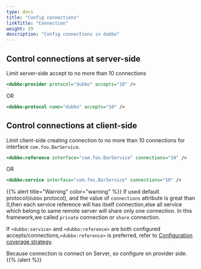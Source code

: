 ```yaml
---
type: docs
title: "Config connections"
linkTitle: "Connection"
weight: 29
description: "Config connections in dubbo"
---
```


## Control connections at server-side
Limit server-side accept to no more than 10 connections

```xml
<dubbo:provider protocol="dubbo" accepts="10" />
```
OR

```xml
<dubbo:protocol name="dubbo" accepts="10" />
```

## Control connections at client-side
Limit client-side creating connection to no more than 10 connections for interface `com.foo.BarService`.
```xml
<dubbo:reference interface="com.foo.BarService" connections="10" />
```

OR

```xml
<dubbo:service interface="com.foo.BarService" connections="10" />
```

{{% alert title="Warning" color="warning" %}}
If used default protocol(`dubbo` protocol), and the value of  `connections` attribute is great than 0,then each service reference will has itself connection,else all service which belong to same remote server will share only one connection. In this framework,we called `private` connection or `share` connection.

If `<dubbo:service>` and `<dubbo:reference>` are both configured accepts/connections,`<dubbo:reference>` is preferred, refer to [Configuration coverage strategy](../../configuration/xml).

Because connection is connect on Server, so configure on provider side.
{{% /alert %}}



